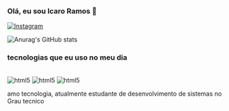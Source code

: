 
### Olá, eu sou Icaro Ramos 🤙
[![Instagram](https://img.shields.io/badge/Instagram-E4405F?style=for-the-badge&logo=instagram&logoColor=white)](https://instagram.com/src_icaro/)


![Anurag's GitHub stats](https://github-readme-stats.vercel.app/api?username=Icarowillams&show_icons=true&theme=dark)

### tecnologias que eu uso no meu dia 

<div style = "display: inline_block"><br/>
<img  alt="html5" src="https://img.shields.io/badge/HTML5-E34F26?style=for-the-badge&logo=html5&logoColor=white" />
<img  alt="html5" src="https://img.shields.io/badge/JavaScript-323330?style=for-the-badge&logo=javascript&logoColor=F7DF1E" />
<img  alt="html5" src="https://img.shields.io/badge/CSS3-1572B6?style=for-the-badge&logo=css3&logoColor=white" />
</div>

amo tecnologia, atualmente estudante de desenvolvimento de sistemas no Grau tecnico
